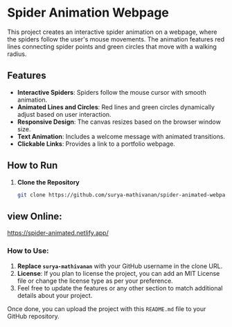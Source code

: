 # Spider Animation Webpage

This project creates an interactive spider animation on a webpage, where the spiders follow the user's mouse movements. The animation features red lines connecting spider points and green circles that move with a walking radius.

## Features

- **Interactive Spiders**: Spiders follow the mouse cursor with smooth animation.
- **Animated Lines and Circles**: Red lines and green circles dynamically adjust based on user interaction.
- **Responsive Design**: The canvas resizes based on the browser window size.
- **Text Animation**: Includes a welcome message with animated transitions.
- **Clickable Links**: Provides a link to a portfolio webpage.

## How to Run

1. **Clone the Repository**
   ```bash
   git clone https://github.com/surya-mathivanan/spider-animated-webpage.git
## view Online:
https://spider-animated.netlify.app/

### How to Use:

1. **Replace `surya-mathivanan`** with your GitHub username in the clone URL.
2. **License**: If you plan to license the project, you can add an MIT License file or change the license type as per your preference.
3. Feel free to update the features or any other section to match additional details about your project.

Once done, you can upload the project with this `README.md` file to your GitHub repository.






